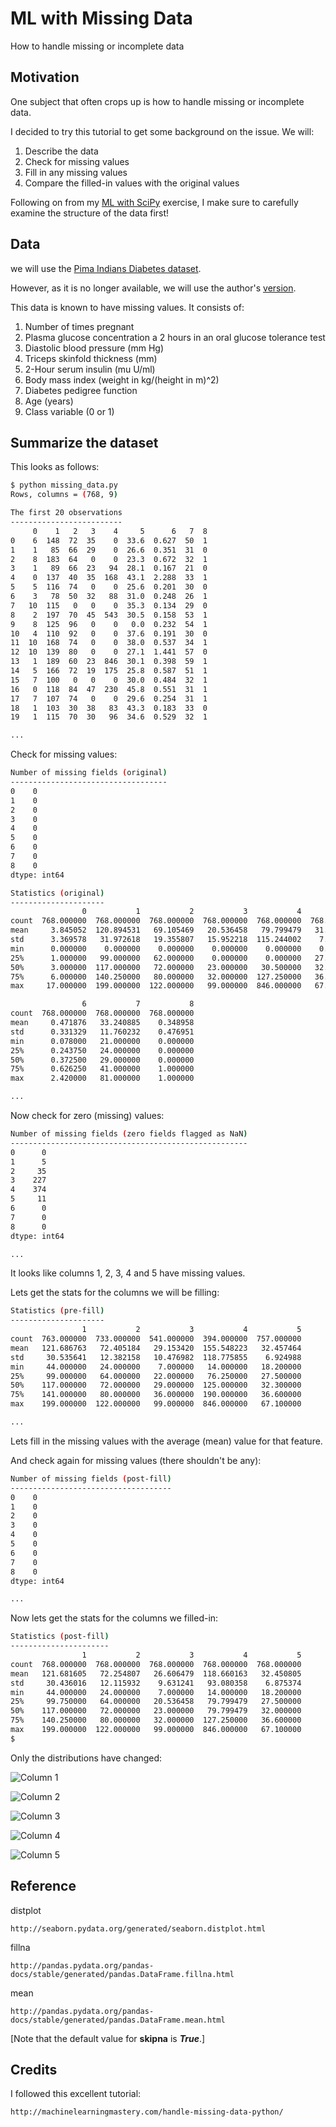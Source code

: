 # ML with Missing Data

How to handle missing or incomplete data

## Motivation

One subject that often crops up is how to handle missing or incomplete data.

I decided to try this tutorial to get some background on the issue. We will:

1. Describe the data
2. Check for missing values
3. Fill in any missing values
4. Compare the filled-in values with the original values

Following on from my [ML with SciPy](http://github.com/mramshaw/ML_with_SciPy)
exercise, I make sure to carefully examine the structure of the data first!

## Data

we will use the [Pima Indians Diabetes dataset](http://archive.ics.uci.edu/ml/datasets/Pima+Indians+Diabetes).

However, as it is no longer available, we will use the author's
[version](http://raw.githubusercontent.com/jbrownlee/Datasets/master/pima-indians-diabetes.data.csv).

This data is known to have missing values. It consists of:

1. Number of times pregnant
2. Plasma glucose concentration a 2 hours in an oral glucose tolerance test
3. Diastolic blood pressure (mm Hg)
4. Triceps skinfold thickness (mm)
5. 2-Hour serum insulin (mu U/ml)
6. Body mass index (weight in kg/(height in m)^2)
7. Diabetes pedigree function
8. Age (years)
9. Class variable (0 or 1)

## Summarize the dataset

This looks as follows:

```bash
$ python missing_data.py 
Rows, columns = (768, 9)

The first 20 observations
-------------------------
     0    1   2   3    4     5      6   7  8
0    6  148  72  35    0  33.6  0.627  50  1
1    1   85  66  29    0  26.6  0.351  31  0
2    8  183  64   0    0  23.3  0.672  32  1
3    1   89  66  23   94  28.1  0.167  21  0
4    0  137  40  35  168  43.1  2.288  33  1
5    5  116  74   0    0  25.6  0.201  30  0
6    3   78  50  32   88  31.0  0.248  26  1
7   10  115   0   0    0  35.3  0.134  29  0
8    2  197  70  45  543  30.5  0.158  53  1
9    8  125  96   0    0   0.0  0.232  54  1
10   4  110  92   0    0  37.6  0.191  30  0
11  10  168  74   0    0  38.0  0.537  34  1
12  10  139  80   0    0  27.1  1.441  57  0
13   1  189  60  23  846  30.1  0.398  59  1
14   5  166  72  19  175  25.8  0.587  51  1
15   7  100   0   0    0  30.0  0.484  32  1
16   0  118  84  47  230  45.8  0.551  31  1
17   7  107  74   0    0  29.6  0.254  31  1
18   1  103  30  38   83  43.3  0.183  33  0
19   1  115  70  30   96  34.6  0.529  32  1

...
```

Check for missing values:

```bash
Number of missing fields (original)
-----------------------------------
0    0
1    0
2    0
3    0
4    0
5    0
6    0
7    0
8    0
dtype: int64

Statistics (original)
---------------------
                0           1           2           3           4           5  \
count  768.000000  768.000000  768.000000  768.000000  768.000000  768.000000   
mean     3.845052  120.894531   69.105469   20.536458   79.799479   31.992578   
std      3.369578   31.972618   19.355807   15.952218  115.244002    7.884160   
min      0.000000    0.000000    0.000000    0.000000    0.000000    0.000000   
25%      1.000000   99.000000   62.000000    0.000000    0.000000   27.300000   
50%      3.000000  117.000000   72.000000   23.000000   30.500000   32.000000   
75%      6.000000  140.250000   80.000000   32.000000  127.250000   36.600000   
max     17.000000  199.000000  122.000000   99.000000  846.000000   67.100000   

                6           7           8  
count  768.000000  768.000000  768.000000  
mean     0.471876   33.240885    0.348958  
std      0.331329   11.760232    0.476951  
min      0.078000   21.000000    0.000000  
25%      0.243750   24.000000    0.000000  
50%      0.372500   29.000000    0.000000  
75%      0.626250   41.000000    1.000000  
max      2.420000   81.000000    1.000000  

...
```

Now check for zero (missing) values:

```bash
Number of missing fields (zero fields flagged as NaN)
-----------------------------------------------------
0      0
1      5
2     35
3    227
4    374
5     11
6      0
7      0
8      0
dtype: int64

...
```

It looks like columns 1, 2, 3, 4 and 5 have missing values.

Lets get the stats for the columns we will be filling:

```bash
Statistics (pre-fill)
---------------------
                1           2           3           4           5
count  763.000000  733.000000  541.000000  394.000000  757.000000
mean   121.686763   72.405184   29.153420  155.548223   32.457464
std     30.535641   12.382158   10.476982  118.775855    6.924988
min     44.000000   24.000000    7.000000   14.000000   18.200000
25%     99.000000   64.000000   22.000000   76.250000   27.500000
50%    117.000000   72.000000   29.000000  125.000000   32.300000
75%    141.000000   80.000000   36.000000  190.000000   36.600000
max    199.000000  122.000000   99.000000  846.000000   67.100000

...
```

Lets fill in the missing values with the average (mean) value for that feature.

And check again for missing values (there shouldn't be any):

```bash
Number of missing fields (post-fill)
------------------------------------
0    0
1    0
2    0
3    0
4    0
5    0
6    0
7    0
8    0
dtype: int64

...
```

Now lets get the stats for the columns we filled-in:

```bash
Statistics (post-fill)
----------------------
                1           2           3           4           5
count  768.000000  768.000000  768.000000  768.000000  768.000000
mean   121.681605   72.254807   26.606479  118.660163   32.450805
std     30.436016   12.115932    9.631241   93.080358    6.875374
min     44.000000   24.000000    7.000000   14.000000   18.200000
25%     99.750000   64.000000   20.536458   79.799479   27.500000
50%    117.000000   72.000000   23.000000   79.799479   32.000000
75%    140.250000   80.000000   32.000000  127.250000   36.600000
max    199.000000  122.000000   99.000000  846.000000   67.100000
$
```

Only the distributions have changed:

![Column 1](images/Column_1.png)

![Column 2](images/Column_2.png)

![Column 3](images/Column_3.png)

![Column 4](images/Column_4.png)

![Column 5](images/Column_5.png)

## Reference

distplot

    http://seaborn.pydata.org/generated/seaborn.distplot.html

fillna

    http://pandas.pydata.org/pandas-docs/stable/generated/pandas.DataFrame.fillna.html

mean

    http://pandas.pydata.org/pandas-docs/stable/generated/pandas.DataFrame.mean.html

[Note that the default value for __skipna__ is ___True___.]

## Credits

I followed this excellent tutorial:

    http://machinelearningmastery.com/handle-missing-data-python/
